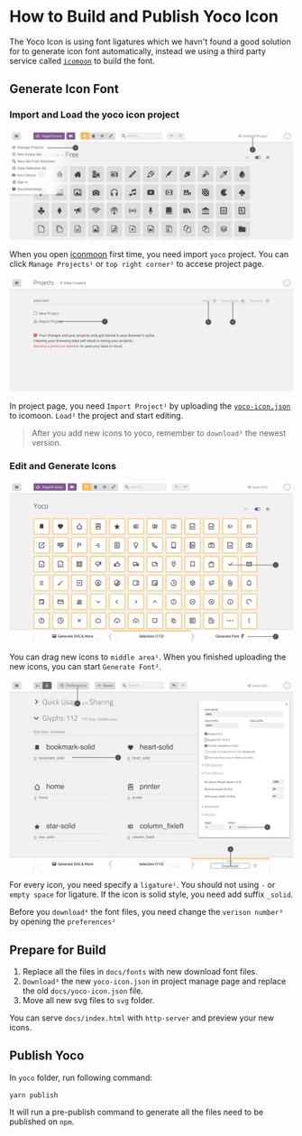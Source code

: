 # How to Build and Publish Yoco Icon

The Yoco Icon is using font ligatures which we havn't found a good solution for to generate icon font automatically, instead we using a third party service called [`icomoon`](https://icomoon.io/app) to build the font.

## Generate Icon Font

### Import and Load the yoco icon project

![Open Project](./assets/01.png)

When you open [iconmoon](https://icomoon.io/app) first time, you need import `yoco` project. You can click `Manage Projects¹` or `top right corner²` to accese project page.

![Load Project](./assets/02.png)

In project page, you need `Import Project¹` by uploading the [`yoco-icon.json`](./yoco-icon.json) to icomoon. `Load²` the project and start editing.

> After you add new icons to yoco, remember to `download³` the newest version.

### Edit and Generate Icons

![Edit Project](./assets/03.png)

You can drag new icons to `middle area¹`. When you finished uploading the new icons, you can start `Generate Font²`.

![Project Settings](./assets/04.png)

For every icon, you need specify a `ligature¹`. You should not using `-` or `empty space` for ligature. If the icon is solid style, you need add suffix `_solid`.

Before you `download⁴` the font files, you need change the `verison number³` by opening the `preferences²`

## Prepare for Build

1. Replace all the files in `docs/fonts` with new download font files.
2. `Download³` the new `yoco-icon.json` in project manage page and replace the old `docs/yoco-icon.json` file.
3. Move all new svg files to `svg` folder.

You can serve `docs/index.html` with `http-server` and preview your new icons.

## Publish Yoco

In `yoco` folder, run following command:

```
yarn publish
```

It will run a pre-publish command to generate all the files need to be published on `npm`.
